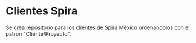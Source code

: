 # Clientes Spira
Se crea repositorio para los clientes de Spira México ordenandolos con el patron "Cliente/Proyecto".